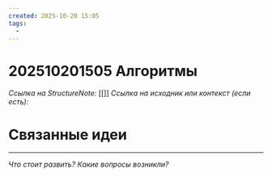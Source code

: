 ```yaml
---
created: 2025-10-20 15:05
tags:
  - 
---
```

# 202510201505 Алгоритмы

*Ссылка на StructureNote:* [[]]
*Ссылка на исходник или контекст (если есть):* 

# Связанные идеи

---

*Что стоит развить? Какие вопросы возникли?*